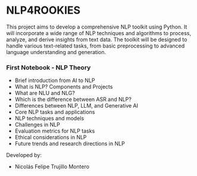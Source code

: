 # NLP4ROOKIES
This project aims to develop a comprehensive NLP toolkit using Python. It will incorporate a wide range of NLP techniques and algorithms to process, analyze, and derive insights from text data. The toolkit will be designed to handle various text-related tasks, from basic preprocessing to advanced language understanding and generation.

### First Notebook - NLP Theory

* Brief introduction from AI to NLP
* What is NLP? Components and Projects
* What are NLU and NLG?
* Which is the difference between ASR and NLP?
* Differences between NLP, LLM, and Generative AI
* Core NLP tasks and applications
* NLP techniques and models
* Challenges in NLP
* Evaluation metrics for NLP tasks
* Ethical considerations in NLP
* Future trends and research directions in NLP

Developed by:
- Nicolás Felipe Trujillo Montero